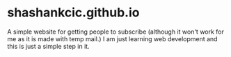 # shashankcic.github.io
A simple website for getting people to subscribe (although it won't work for me as it is made with temp mail.)
I am just learning web development and this is just a simple step in it.
